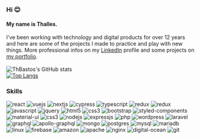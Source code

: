### Hi 😊

#### My name is Thalles.
I've been working with technology and digital products for over 12 years and here are some of the projects I made to practice and play with new things. More professional infos on my [LinkedIn](https://www.linkedin.com/in/thallesbastos/en) profile and some projects on [my portfolio](https://thbastos.com/).
<br />
<br />
![ThBastos's GitHub stats](https://github-readme-stats.vercel.app/api?username=ThBastos&show_icons=true&theme=dracula) <br /> 
[![Top Langs](https://github-readme-stats.vercel.app/api/top-langs/?username=ThBastos&layout=compact&theme=dracula&card_width=445)](https://github.com/Odamiani/github-readme-stats)

### Skills
<div style"display: inline_block">
  <img aling="center" alt="react" src="https://img.shields.io/badge/React-20232A?style=for-the-badge&logo=react&logoColor=61DAFB" />
  <img aling="center" alt="vuejs" src="https://img.shields.io/badge/Vue.js-35495E?style=for-the-badge&logo=vue.js&logoColor=4FC08D" />
  <img aling="center" alt="nextjs" src="https://img.shields.io/badge/nestjs-E0234E?style=for-the-badge&logo=nestjs&logoColor=white" />
  <img aling="center" alt="cypress" src="https://img.shields.io/badge/Cypress-17202C?style=for-the-badge&logo=cypress&logoColor=white" />
  <img aling="center" alt="typescript" src="https://img.shields.io/badge/TypeScript-007ACC?style=for-the-badge&logo=typescript&logoColor=white" />
  <img aling="center" alt="redux" src="https://img.shields.io/badge/Redux-593D88?style=for-the-badge&logo=redux&logoColor=white" />
  
  <img aling="center" alt="redux" src="https://img.shields.io/badge/Jest-C21325?style=for-the-badge&logo=jest&logoColor=white" />
  <img aling="center" alt="javascript" src="https://img.shields.io/badge/JavaScript-323330?style=for-the-badge&logo=javascript&logoColor=F7DF1E" />
  <img aling="center" alt="jquery" src="https://img.shields.io/badge/jQuery-0769AD?style=for-the-badge&logo=jquery&logoColor=white" />
  <img aling="center" alt="html5" src="https://img.shields.io/badge/HTML5-E34F26?style=for-the-badge&logo=html5&logoColor=white" />



  <img aling="center" alt="css3" src="https://img.shields.io/badge/CSS3-1572B6?style=for-the-badge&logo=css3&logoColor=white" />
  <img aling="center" alt="bootstrap" src="https://img.shields.io/badge/Bootstrap-563D7C?style=for-the-badge&logo=bootstrap&logoColor=white" />
  <img aling="center" alt="styled-components" src="https://img.shields.io/badge/styled--components-DB7093?style=for-the-badge&logo=styled-components&logoColor=white" />
  <img aling="center" alt="material-ui" src="https://img.shields.io/badge/Material--UI-0081CB?style=for-the-badge&logo=material-ui&logoColor=white" />
  <img aling="center" alt="css3" src="https://img.shields.io/badge/CSS3-1572B6?style=for-the-badge&logo=css3&logoColor=white" />

  <img aling="center" alt="nodejs" src="https://img.shields.io/badge/Node.js-43853D?style=for-the-badge&logo=node.js&logoColor=white" />
  <img aling="center" alt="expressjs" src="https://img.shields.io/badge/Express.js-404D59?style=for-the-badge" />
  <img aling="center" alt="php" src="https://img.shields.io/badge/PHP-777BB4?style=for-the-badge&logo=php&logoColor=white" />
  <img aling="center" alt="wordpress" src="https://img.shields.io/badge/Wordpress-21759B?style=for-the-badge&logo=wordpress&logoColor=white" />
  <img aling="center" alt="laravel" src="https://img.shields.io/badge/Laravel-FF2D20?style=for-the-badge&logo=laravel&logoColor=white" />
   
   
  <img aling="center" alt="graphql" src="https://img.shields.io/badge/GraphQl-E10098?style=for-the-badge&logo=graphql&logoColor=white" />
  <img aling="center" alt="apollo-graphql" src="https://img.shields.io/badge/Apollo%20GraphQL-311C87?&style=for-the-badge&logo=Apollo%20GraphQL&logoColor=white" />
  <img aling="center" alt="mongo" src="https://img.shields.io/badge/MongoDB-4EA94B?style=for-the-badge&logo=mongodb&logoColor=white" />
  <img aling="center" alt="postgres" src="https://img.shields.io/badge/PostgreSQL-316192?style=for-the-badge&logo=postgresql&logoColor=white" />
  <img aling="center" alt="mysql" src="https://img.shields.io/badge/MySQL-00000F?style=for-the-badge&logo=mysql&logoColor=white" />
  <img aling="center" alt="mariadb" src="https://img.shields.io/badge/MariaDB-01529E?style=for-the-badge&logo=mariadb&logoColor=white" />
  
  <img aling="center" alt="linux" src="https://img.shields.io/badge/Linux-E34F26?style=for-the-badge&logo=linux&logoColor=black" />
  <img aling="center" alt="firebase" src="https://img.shields.io/badge/Firebase-F29D0C?style=for-the-badge&logo=firebase&logoColor=white" />
  <img aling="center" alt="amazon" src="https://img.shields.io/badge/Amazon_AWS-232F3E?style=for-the-badge&logo=amazon-aws&logoColor=white" />
  <img aling="center" alt="apache" src="https://img.shields.io/badge/Apache-CA2136?style=for-the-badge&logo=apache&logoColor=whitee" />
  <img aling="center" alt="nginx" src="https://img.shields.io/badge/Nginx-009639?style=for-the-badge&logo=nginx&logoColor=white" />
  <img aling="center" alt="digital-ocean" src="https://img.shields.io/badge/Digital Ocean-0080FF?style=for-the-badge&logo=digitalocean&logoColor=white" />
  <img aling="center" alt="git" src="https://img.shields.io/badge/Git-E34F26?style=for-the-badge&logo=git&logoColor=white" />
</div>
